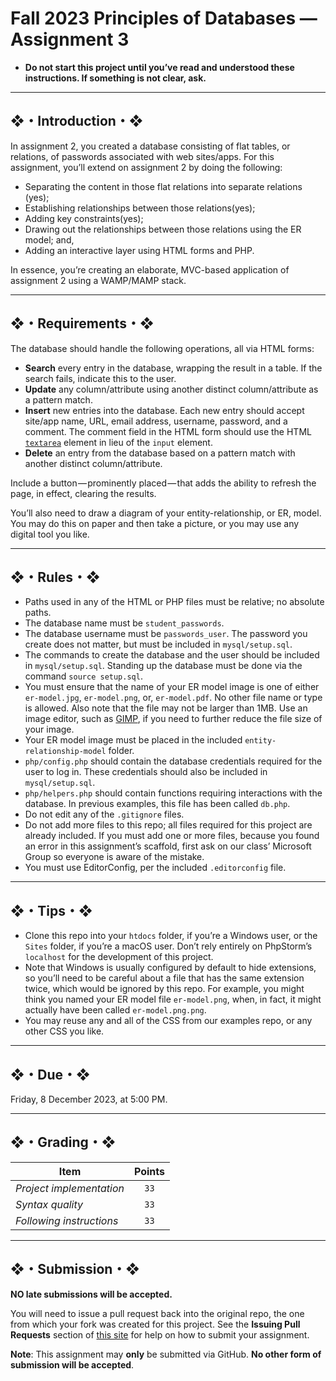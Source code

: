 # Fall 2023 Principles of Databases — Assignment 3

* **Do not start this project until you’ve read and understood these instructions. If something is not clear, ask.**

---

## ❖・Introduction・❖

In assignment 2, you created a database consisting of flat tables, or relations, of passwords associated with web sites/apps. For this assignment, you’ll extend on assignment 2 by doing the following:

* Separating the content in those flat relations into separate relations (yes);
* Establishing relationships between those relations(yes);
* Adding key constraints(yes);
* Drawing out the relationships between those relations using the ER model; and,
* Adding an interactive layer using HTML forms and PHP.

In essence, you’re creating an elaborate, MVC-based application of assignment 2 using a WAMP/MAMP stack.

---

## ❖・Requirements・❖

The database should handle the following operations, all via HTML forms:

* **Search** every entry in the database, wrapping the result in a table. If the search fails, indicate this to the user.
* **Update** any column/attribute using another distinct column/attribute as a pattern match.
* **Insert** new entries into the database. Each new entry should accept site/app name, URL, email address, username, password, and a comment. The comment field in the HTML form should use the HTML [`textarea`](https://developer.mozilla.org/en-US/docs/Web/HTML/Element/textarea) element in lieu of the `input` element.
* **Delete** an entry from the database based on a pattern match with another distinct column/attribute.

Include a button — prominently placed — that adds the ability to refresh the page, in effect, clearing the results.

You’ll also need to draw a diagram of your entity-relationship, or ER, model. You may do this on paper and then take a picture, or you may use any digital tool you like.

---

## ❖・Rules・❖

* Paths used in any of the HTML or PHP files must be relative; no absolute paths.
* The database name must be `student_passwords`.
* The database username must be `passwords_user`. The password you create does not matter, but must be included in `mysql/setup.sql`.
* The commands to create the database and the user should be included in `mysql/setup.sql`. Standing up the database must be done via the command `source setup.sql`.
* You must ensure that the name of your ER model image is one of either `er-model.jpg`, `er-model.png`, or, `er-model.pdf`. No other file name or type is allowed. Also note that the file may not be larger than 1MB. Use an image editor, such as [GIMP](https://www.gimp.org/), if you need to further reduce the file size of your image.
* Your ER model image must be placed in the included `entity-relationship-model` folder.
* `php/config.php` should contain the database credentials required for the user to log in. These credentials should also be included in `mysql/setup.sql`.
* `php/helpers.php` should contain functions requiring interactions with the database. In previous examples, this file has been called `db.php`.
* Do not edit any of the `.gitignore` files.
* Do not add more files to this repo; all files required for this project are already included. If you must add one or more files, because you found an error in this assignment’s scaffold, first ask on our class’ Microsoft Group so everyone is aware of the mistake.
* You must use EditorConfig, per the included `.editorconfig` file.

---

## ❖・Tips・❖

* Clone this repo into your `htdocs` folder, if you’re a Windows user, or the `Sites` folder, if you’re a macOS user. Don’t rely entirely on PhpStorm’s `localhost` for the development of this project.
* Note that Windows is usually configured by default to hide extensions, so you’ll need to be careful about a file that has the same extension twice, which would be ignored by this repo. For example, you might think you named your ER model file `er-model.png`, when, in fact, it might actually have been called `er-model.png.png`.
* You may reuse any and all of the CSS from our examples repo, or any other CSS you like.

---

## ❖・Due・❖

Friday, 8 December 2023, at 5:00 PM.

---

## ❖・Grading・❖

| Item                     | Points |
|--------------------------|:------:|
| *Project implementation* | `33`   |
| *Syntax quality*         | `33`   |
| *Following instructions* | `33`   |

---

## ❖・Submission・❖

**NO late submissions will be accepted.**

You will need to issue a pull request back into the original repo, the one from which your fork was created for this project. See the **Issuing Pull Requests** section of [this site](http://code-warrior.github.io/tutorials/git/github/index.html) for help on how to submit your assignment.

**Note**: This assignment may **only** be submitted via GitHub. **No other form of submission will be accepted**.
